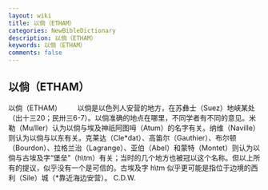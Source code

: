 ```yaml
---
layout: wiki
title: 以倘（ETHAM）
categories: NewBibleDictionary
description: 以倘（ETHAM）
keywords: 以倘（ETHAM）
comments: false
---
```


## 以倘（ETHAM）



以倘（ETHAM）
　　以倘是以色列人安营的地方，在苏彝士（Suez）地峡某处（出十三20；民卅三6-7）。以倘准确的地点在哪里，不同学者有不同的意见。米勒（Mu/ller）认为以倘与埃及神祇阿图呣（Atum）的名字有关。纳维（Naville）则认为以倘与以东有关。克莱达（Cle*dat）、高笛尔（Gauthier）、布尔顿（Bourdon）、拉格兰治（Lagrange）、亚伯（Abel）和蒙特（Montet）则认为以倘与古埃及字“堡垒”（h\tm）有关；当时的几个地方也被冠以这个名称。但以上所有的提议，似乎没有一个是可信的。古埃及字 h\tm 似乎更可能是指位于边境的西利（Sile）城（*靠近海边安营）。
C.D.W.




